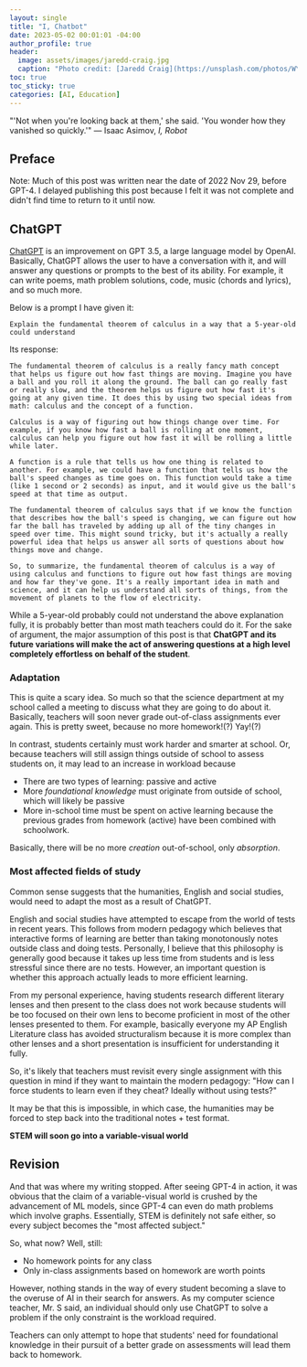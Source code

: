 ```yaml
---
layout: single
title: "I, Chatbot"
date: 2023-05-02 00:01:01 -04:00
author_profile: true
header: 
  image: assets/images/jaredd-craig.jpg
  caption: "Photo credit: [Jaredd Craig](https://unsplash.com/photos/WYkl8rqaVUQ)" 
toc: true
toc_sticky: true
categories: [AI, Education]
---
```


"'Not when you're looking back at them,' she said. 'You wonder how they vanished so quickly.'" — Isaac Asimov, *I, Robot*

## Preface
Note: Much of this post was written near the date of 2022 Nov 29, before GPT-4. I delayed publishing this post because I felt it was not complete and didn't find time to return to it until now. 

## ChatGPT
[ChatGPT](https://chat.openai.com/chat) is an improvement on GPT 3.5, a large language model by OpenAI. Basically, ChatGPT allows the user to have a conversation with it, and will answer any questions or prompts to the best of its ability. For example, it can write poems, math problem solutions, code, music (chords and lyrics), and so much more.

Below is a prompt I have given it: 
```
Explain the fundamental theorem of calculus in a way that a 5-year-old could understand
```

Its response:
```
The fundamental theorem of calculus is a really fancy math concept that helps us figure out how fast things are moving. Imagine you have a ball and you roll it along the ground. The ball can go really fast or really slow, and the theorem helps us figure out how fast it's going at any given time. It does this by using two special ideas from math: calculus and the concept of a function.

Calculus is a way of figuring out how things change over time. For example, if you know how fast a ball is rolling at one moment, calculus can help you figure out how fast it will be rolling a little while later.

A function is a rule that tells us how one thing is related to another. For example, we could have a function that tells us how the ball's speed changes as time goes on. This function would take a time (like 1 second or 2 seconds) as input, and it would give us the ball's speed at that time as output.

The fundamental theorem of calculus says that if we know the function that describes how the ball's speed is changing, we can figure out how far the ball has traveled by adding up all of the tiny changes in speed over time. This might sound tricky, but it's actually a really powerful idea that helps us answer all sorts of questions about how things move and change.

So, to summarize, the fundamental theorem of calculus is a way of using calculus and functions to figure out how fast things are moving and how far they've gone. It's a really important idea in math and science, and it can help us understand all sorts of things, from the movement of planets to the flow of electricity.
```

While a 5-year-old probably could not understand the above explanation fully, it is probably better than most math teachers could do it. For the sake of argument, the major assumption of this post is that **ChatGPT and its future variations will make the act of answering questions at a high level completely effortless on behalf of the student**.

### Adaptation
This is quite a scary idea. So much so that the science department at my school called a meeting to discuss what they are going to do about it. Basically, teachers will soon never grade out-of-class assignments ever again. This is pretty sweet, because no more homework!(?) Yay!(?) 

In contrast, students certainly must work harder and smarter at school. Or, because teachers will still assign things outside of school to assess students on, it may lead to an increase in workload because 

- There are two types of learning: passive and active
- More *foundational knowledge* must originate from outside of school, which will likely be passive
- More in-school time must be spent on active learning because the previous grades from homework (active) have been combined with schoolwork.

Basically, there will be no more *creation* out-of-school, only *absorption*.

### Most affected fields of study
Common sense suggests that the humanities, English and social studies, would need to adapt the most as a result of ChatGPT. 

English and social studies have attempted to escape from the world of tests in recent years. This follows from modern pedagogy which believes that interactive forms of learning are better than taking monotonously notes outside class and doing tests. Personally, I believe that this philosophy is generally good because it takes up less time from students and is less stressful since there are no tests. However, an important question is whether this approach actually leads to more efficient learning. 

From my personal experience, having students research different literary lenses and then present to the class does not work because students will be too focused on their own lens to become proficient in most of the other lenses presented to them. For example, basically everyone my AP English Literature class has avoided structuralism because it is more complex than other lenses and a short presentation is insufficient for understanding it fully. 

So, it's likely that teachers must revisit every single assignment with this question in mind if they want to maintain the modern pedagogy: "How can I force students to learn even if they cheat? Ideally without using tests?" 

It may be that this is impossible, in which case, the humanities may be forced to step back into the traditional notes + test format. 

**STEM will soon go into a variable-visual world**

## Revision
And that was where my writing stopped. After seeing GPT-4 in action, it was obvious that the claim of a variable-visual world is crushed by the advancement of ML models, since GPT-4 can even do math problems which involve graphs. Essentially, STEM is definitely not safe either, so every subject becomes the "most affected subject."

So, what now? Well, still:
- No homework points for any class
- Only in-class assignments based on homework are worth points

However, nothing stands in the way of every student becoming a slave to the overuse of AI in their search for answers. As my computer science teacher, Mr. S said, an individual should only use ChatGPT to solve a problem if the only constraint is the workload required. 

Teachers can only attempt to hope that students' need for foundational knowledge in their pursuit of a better grade on assessments will lead them back to homework. 